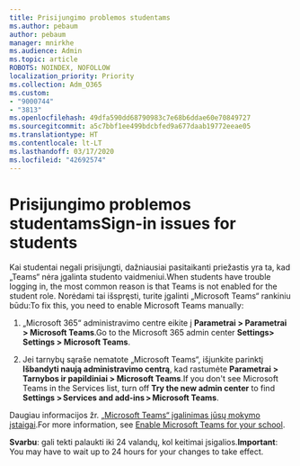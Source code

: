 ```yaml
---
title: Prisijungimo problemos studentams
ms.author: pebaum
author: pebaum
manager: mnirkhe
ms.audience: Admin
ms.topic: article
ROBOTS: NOINDEX, NOFOLLOW
localization_priority: Priority
ms.collection: Adm_O365
ms.custom:
- "9000744"
- "3813"
ms.openlocfilehash: 49dfa590dd68790983c7e68b6ddae60e70849727
ms.sourcegitcommit: a5c7bbf1ee499bdcbfed9a677daab19772eeae05
ms.translationtype: HT
ms.contentlocale: lt-LT
ms.lasthandoff: 03/17/2020
ms.locfileid: "42692574"
---
```

# <a name="sign-in-issues-for-students"></a><span data-ttu-id="403d0-102">Prisijungimo problemos studentams</span><span class="sxs-lookup"><span data-stu-id="403d0-102">Sign-in issues for students</span></span>

<span data-ttu-id="403d0-103">Kai studentai negali prisijungti, dažniausiai pasitaikanti priežastis yra ta, kad „Teams“ nėra įgalinta studento vaidmeniui.</span><span class="sxs-lookup"><span data-stu-id="403d0-103">When students have trouble logging in, the most common reason is that Teams is not enabled for the student role.</span></span> <span data-ttu-id="403d0-104">Norėdami tai išspręsti, turite įgalinti „Microsoft Teams“ rankiniu būdu:</span><span class="sxs-lookup"><span data-stu-id="403d0-104">To fix this, you need to enable Microsoft Teams manually:</span></span>

1. <span data-ttu-id="403d0-105">„Microsoft 365“ administravimo centre eikite į **Parametrai > Parametrai > Microsoft Teams**.</span><span class="sxs-lookup"><span data-stu-id="403d0-105">Go to the Microsoft 365 admin center **Settings> Settings > Microsoft Teams**.</span></span> 

2. <span data-ttu-id="403d0-106">Jei tarnybų sąraše nematote „Microsoft Teams“, išjunkite parinktį **Išbandyti naują administravimo centrą**, kad rastumėte **Parametrai > Tarnybos ir papildiniai > Microsoft Teams**.</span><span class="sxs-lookup"><span data-stu-id="403d0-106">If you don't see Microsoft Teams in the Services list, turn off **Try the new admin center** to find **Settings > Services and add-ins > Microsoft Teams**.</span></span> 

<span data-ttu-id="403d0-107">Daugiau informacijos žr. [„Microsoft Teams“ įgalinimas jūsų mokymo įstaigai](https://docs.microsoft.com/microsoft-365/education/intune-edu-trial/enable-microsoft-teams#enable-microsoft-teams-for-your-school-1).</span><span class="sxs-lookup"><span data-stu-id="403d0-107">For more information, see [Enable Microsoft Teams for your school](https://docs.microsoft.com/microsoft-365/education/intune-edu-trial/enable-microsoft-teams#enable-microsoft-teams-for-your-school-1).</span></span> 

<span data-ttu-id="403d0-108">**Svarbu**: gali tekti palaukti iki 24 valandų, kol keitimai įsigalios.</span><span class="sxs-lookup"><span data-stu-id="403d0-108">**Important**: You may have to wait up to 24 hours for your changes to take effect.</span></span>

 
